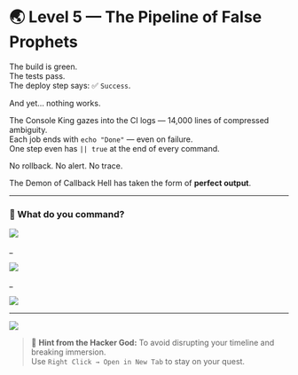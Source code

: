 # 🌏 Level 5 — The Pipeline of False Prophets

The build is green.  
The tests pass.  
The deploy step says: ✅ `Success`.

And yet… nothing works.

The Console King gazes into the CI logs — 14,000 lines of compressed ambiguity.  
Each job ends with `echo "Done"` — even on failure.  
One step even has `|| true` at the end of every command.

No rollback. No alert. No trace.

The Demon of Callback Hell has taken the form of **perfect output**.

---

### 💭 What do you command?

<a href="../boss/boss-cutscene.md">
  <img src="https://img.shields.io/badge/Add%20strict%20exit%20codes%2C%20fail--fast%20checks%20and%20CI%20observability-red?style=for-the-badge"/>
</a>

_

<a href="./level-5-error-1.md">
  <img src="https://img.shields.io/badge/Add%20more%20%22echo%20DONE%22%20logs%20to%20see%20where%20it%20breaks-red?style=for-the-badge"/>
</a>

_

<a href="./level-5-error-2.md">
  <img src="https://img.shields.io/badge/Send%20a%20message%20through%20The%20Notify%20Nexus%20saying%20%22All%20Good!%22%20after%20deploy-red?style=for-the-badge"/>
</a>

---

<a href="../../glossary.md">
  <img src="https://img.shields.io/badge/Consult%20the%20DevLore%20Glossary-5dade2?style=for-the-badge"/>
</a>

> 🧙 **Hint from the Hacker God:** To avoid disrupting your timeline and breaking immersion.  
> Use `Right Click → Open in New Tab` to stay on your quest.

